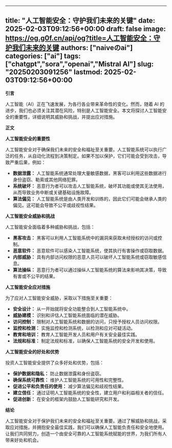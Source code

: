 
---
title: "人工智能安全：守护我们未来的关键"
date: 2025-02-03T09:12:56+00:00
draft: false
image: https://og.g0f.cn/api/og?title=人工智能安全：守护我们未来的关键
authors: ["naiveのai"]
categories: ["ai"]
tags: ["chatgpt","sora","openai","Mistral AI"]
slug: "20250203091256"
lastmod: 2025-02-03T09:12:56+00:00
---
**引言**

人工智能（AI）正在飞速发展，为各行各业带来革命性的变化。然而，随着 AI 的进步，我们也必须关注其潜在风险，特别是人工智能安全。本文将探讨人工智能安全的重要性，详细说明其威胁和挑战，并提出应对措施。

**正文**

**人工智能安全的重要性**

人工智能安全对于确保我们未来的安全和福祉至关重要。人工智能系统可以执行广泛的任务，从自动化流程到决策制定。如果不加以保护，它们可能会受到攻击，导致严重后果，例如：

- **数据泄露：** 人工智能系统通常处理大量敏感数据，黑客可以利用这些数据进行身份盗窃、勒索或其他网络犯罪。
- **系统破坏：** 恶意行为者可以攻击人工智能系统，破坏其功能或使其无法使用，从而导致业务中断或关键基础设施故障。
- **算法偏见：** 人工智能系统是由人类开发和训练的，因此它们可能会继承人类的偏见。这可能会导致不公平或歧视性结果。

**人工智能安全威胁和挑战**

人工智能安全面临着多种威胁和挑战，包括：

- **黑客攻击：** 黑客可以利用人工智能系统中的漏洞来获取未经授权的访问或控制。
- **恶意软件：** 恶意软件可以感染人工智能系统，使其执行有害操作或窃取数据。
- **内部威胁：** 具有内部访问权限的恶意人员可以破坏人工智能系统或窃取敏感信息。
- **算法操纵：** 恶意行为者可以通过操纵人工智能系统的算法来影响其决策，导致有害或不公平的结果。

**人工智能安全应对措施**

为了应对人工智能安全威胁，采取以下措施至关重要：

- **安全设计：** 从一开始就将安全功能整合到人工智能系统中。
- **威胁建模：** 识别和评估人工智能系统面临的潜在威胁。
- **访问控制：** 限制对人工智能系统和数据的访问，只授予授权人员访问权限。
- **监控和检测：** 实施监控和检测系统，以检测和应对可疑活动。
- **教育和培训：** 教育人工智能开发人员和用户有关安全最佳实践。
- **法规和标准：** 制定法规和标准，以确保人工智能系统的安全开发和使用。

**人工智能安全的好处和优势**

投资人工智能安全提供了众多好处和优势，包括：

- **保护数据和隐私：** 防止数据泄露和身份盗窃。
- **确保系统可靠性：** 维护人工智能系统的可用性和完整性。
- **促进公平和负责任的使用：** 减少算法偏见和歧视性结果。
- **建立信任：** 通过证明人工智能系统的安全性，建立用户和利益相关者的信任。
- **促进创新：** 在安全的框架内鼓励人工智能研究和开发。

**结论**

人工智能安全对于保护我们未来的安全和福祉至关重要。通过了解威胁和挑战，采取应对措施，并拥抱安全最佳实践，我们可以确保人工智能负责任和安全地使用。让我们共同努力，创造一个由安全可靠的人工智能系统赋能的世界，为我们所有人带来好处和机会。